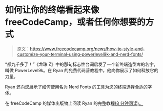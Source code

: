 # 如何让你的终端看起来像 freeCodeCamp，或者任何你想要的方式

> 原文：<https://www.freecodecamp.org/news/how-to-style-and-customize-your-terminal-using-powerlevel9k-and-nerd-fonts/>

“都九千多了！”《龙珠 Z》中的那句标志性台词启发了一个新终端造型库的名字，叫做 PowerLevel9k。在 Ryan 的免费代码营教程中，他向你展示了如何释放它的力量。

Ryan 还向您展示了如何使用名为 Nerd Fonts 的工具为您的终端选择合适的字体。

在 freeCodeCamp 的媒体出版物上阅读 Ryan 的完整教程[(8 分钟阅读)。](https://medium.freecodecamp.org/f499234d48bc)